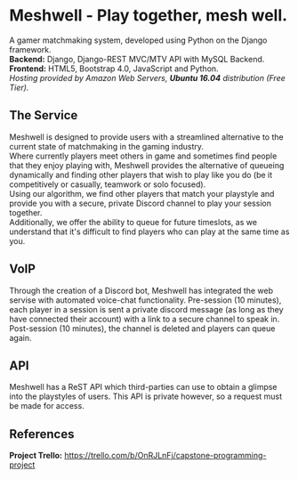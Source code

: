# Meshwell - Play together, mesh well.
A gamer matchmaking system, developed using Python on the Django framework.  
**Backend:** Django, Django-REST MVC/MTV API with MySQL Backend.  
**Frontend:** HTML5, Bootstrap 4.0, JavaScript and Python.  
*Hosting provided by Amazon Web Servers, **Ubuntu 16.04** distribution (Free Tier).*

## The Service
Meshwell is designed to provide users with a streamlined alternative to the current state of matchmaking in the gaming industry.  
Where currently players meet others in game and sometimes find people that they enjoy playing with, Meshwell provides the alternative of queueing dynamically and finding other players that wish to play like you do (be it competitively or casually, teamwork or solo focused).  
Using our algorithm, we find other players that match your playstyle and provide you with a secure, private Discord channel to play your session together.  
Additionally, we offer the ability to queue for future timeslots, as we understand that it's difficult to find players who can play at the same time as you.  

## VoIP
Through the creation of a Discord bot, Meshwell has integrated the web servise with automated voice-chat functionality.
Pre-session (10 minutes), each player in a session is sent a private discord message (as long as they have connected their account) with a link to a secure channel to speak in.
Post-session (10 minutes), the channel is deleted and players can queue again.

## API
Meshwell has a ReST API which third-parties can use to obtain a glimpse into the playstyles of users.
This API is private however, so a request must be made for access.

## References
**Project Trello:** https://trello.com/b/OnRJLnFj/capstone-programming-project  
